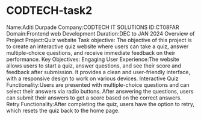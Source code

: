 # CODTECH-task2
Name:Aditi Durpade 
Company:CODTECH IT SOLUTIONS
ID:CT08FAR
Domain:Frontend web Development
Duration:DEC to JAN 2024
Overview of Project
Project:Quiz website Task
objective:
The objective of this project is to create an interactive quiz website where users can take a quiz, answer multiple-choice questions, and receive immediate feedback on their performance.
Key Objectives:
Engaging User Experience:The website allows users to start a quiz, answer questions, and see their score and feedback after submission.
It provides a clean and user-friendly interface, with a responsive design to work on various devices.
Interactive Quiz Functionality:Users are presented with multiple-choice questions and can select their answers via radio buttons.
After answering the questions, users can submit their answers to get a score based on the correct answers.
Retry Functionality:After completing the quiz, users have the option to retry, which resets the quiz back to the home page.
